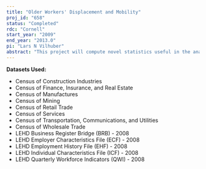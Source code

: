 ```yaml
---
title: "Older Workers' Displacement and Mobility"
proj_id: "658"
status: "Completed"
rdc: "Cornell"
start_year: "2009"
end_year: "2013.0"
pi: "Lars N Vilhuber"
abstract: "This project will compute novel statistics useful in the analysis of older workers’ mobility and retirement decisions using individual data from the Health and Retirement Study (HRS) with indices created from the Longitudinal Employer Household Dynamics (LEHD) infrastructure microdata. It will create refined employment opportunity indices based on detailed characteristics of the potential retirees. Currently available statistics, such as the LEHD’s Quarterly Workforce Indicators, provide detailed statistics by simple characteristics of the workforce, such as gender and age. This project will include additional characteristics in the computation of the employment opportunity indices. These include the respondents’ previous industry specific employment experience, the retirement decisions of similarly experienced individuals, and the mobility decisions of similar individuals. There would be three new types of indices: (1) a “job matrix,” which captures the geographic mobility patterns in employment; (2) a “mobility matrix,” which captures residential geographic mobility; and (3) an “opportunity index,” which is a person-specific convolution of these two matrices. The observed job mobility patterns of LEHD individuals, and in particular of older workers, will be used to estimate industry mobility patterns of recently hired workers at a detailed geographic level of work locations, the job matrix. The critical research issue is to determine the level of integration at which the new indices will be combined with existing data to produce a model estimation and forecasting framework. The observed geographic mobility of both LEHD and HRS individuals will be used to compute migration patterns of older workers and recent retirees to new residence locations, the mobility matrix. The mobility matrix (conditional on the HRS individual’s residence at any point in time) can be used to weight the job matrix (conditional on the HRS individual’s current or previous job characteristics), thus obtaining a person-specific job opportunity index, which is then incorporated into the relevant model. The utility of the proposed new indices, at the detailed and the aggregate level, will be assessed in a model-based framework. Using detailed demographic and geographic attributes of individuals, available on the HRS data with geographic supplement, models of the joint determina­tion of geographic mobility, and retirement will be estimated and tested for independence of these two decisions."
---
```


**Datasets Used:**

  - Census of Construction Industries 
  - Census of Finance, Insurance, and Real Estate 
  - Census of Manufactures 
  - Census of Mining 
  - Census of Retail Trade 
  - Census of Services 
  - Census of Transportation, Communications, and Utilities 
  - Census of Wholesale Trade 
  - LEHD Business Register Bridge (BRB) - 2008 
  - LEHD Employer Characteristics File (ECF) - 2008 
  - LEHD Employment History File (EHF) - 2008 
  - LEHD Individual Characteristics File (ICF) - 2008 
  - LEHD Quarterly Workforce Indicators (QWI) - 2008 

